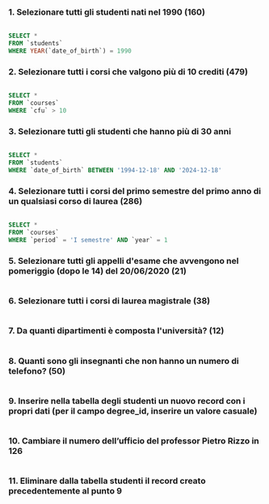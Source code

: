 ### 1. Selezionare tutti gli studenti nati nel 1990 (160)

```SQL

SELECT *
FROM `students`
WHERE YEAR(`date_of_birth`) = 1990

```

### 2. Selezionare tutti i corsi che valgono più di 10 crediti (479)

```SQL

SELECT *
FROM `courses`
WHERE `cfu` > 10

```
### 3. Selezionare tutti gli studenti che hanno più di 30 anni

```SQL

SELECT *
FROM `students`
WHERE `date_of_birth` BETWEEN '1994-12-18' AND '2024-12-18'

```
### 4. Selezionare tutti i corsi del primo semestre del primo anno di un qualsiasi corso di laurea (286)

```SQL

SELECT *
FROM `courses`
WHERE `period` = 'I semestre' AND `year` = 1

```
### 5. Selezionare tutti gli appelli d'esame che avvengono nel pomeriggio (dopo le 14) del 20/06/2020 (21)

```SQL

```
### 6. Selezionare tutti i corsi di laurea magistrale (38)

```SQL

```
### 7. Da quanti dipartimenti è composta l'università? (12)

```SQL

```
### 8. Quanti sono gli insegnanti che non hanno un numero di telefono? (50)

```SQL

```
### 9. Inserire nella tabella degli studenti un nuovo record con i propri dati (per il campo degree_id, inserire un valore casuale)

```SQL

```
### 10. Cambiare il numero dell’ufficio del professor Pietro Rizzo in 126

```SQL

```

### 11. Eliminare dalla tabella studenti il record creato precedentemente al punto 9

```SQL

```
